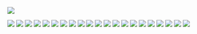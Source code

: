 ![](https://github.com/kjs1715/kjs1715.github.io/blob/master/portfolio/Slide1.jpeg)

<img src="https://github.com/kjs1715/kjs1715.github.io/blob/master/portfolio/Slide1.jpeg">

<img src="https://github.com/kjs1715/kjs1715.github.io/blob/master/portfolio/Slide2.jpeg">

<img src="https://github.com/kjs1715/kjs1715.github.io/blob/master/portfolio/Slide3.jpeg">

<img src="https://github.com/kjs1715/kjs1715.github.io/blob/master/portfolio/Slide4.jpeg">

<img src="https://github.com/kjs1715/kjs1715.github.io/blob/master/portfolio/Slide5.jpeg">

<img src="https://github.com/kjs1715/kjs1715.github.io/blob/master/portfolio/Slide6.jpeg">

<img src="https://github.com/kjs1715/kjs1715.github.io/blob/master/portfolio/Slide7.jpeg">

<img src="https://github.com/kjs1715/kjs1715.github.io/blob/master/portfolio/Slide8.jpeg">

<img src="https://github.com/kjs1715/kjs1715.github.io/blob/master/portfolio/Slide9.jpeg">

<img src="https://github.com/kjs1715/kjs1715.github.io/blob/master/portfolio/Slide10.jpeg">

<img src="https://github.com/kjs1715/kjs1715.github.io/blob/master/portfolio/Slide11.jpeg">

<img src="https://github.com/kjs1715/kjs1715.github.io/blob/master/portfolio/Slide12.jpeg">

<img src="https://github.com/kjs1715/kjs1715.github.io/blob/master/portfolio/Slide13.jpeg">

<img src="https://github.com/kjs1715/kjs1715.github.io/blob/master/portfolio/Slide14.jpeg">

<img src="https://github.com/kjs1715/kjs1715.github.io/blob/master/portfolio/Slide15.jpeg">

<img src="https://github.com/kjs1715/kjs1715.github.io/blob/master/portfolio/Slide16.jpeg">

<img src="https://github.com/kjs1715/kjs1715.github.io/blob/master/portfolio/Slide17.jpeg">

<img src="https://github.com/kjs1715/kjs1715.github.io/blob/master/portfolio/Slide18.jpeg">

<img src="https://github.com/kjs1715/kjs1715.github.io/blob/master/portfolio/Slide19.jpeg">

<img src="https://github.com/kjs1715/kjs1715.github.io/blob/master/portfolio/Slide20.jpeg">

<img src="https://github.com/kjs1715/kjs1715.github.io/blob/master/portfolio/Slide21.jpeg">
